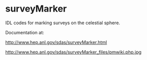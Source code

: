 surveyMarker
============

IDL codes for marking surveys on the celestial sphere. 

Documentation at:

http://www.hep.anl.gov/sdas/surveyMarker.html


http://www.hep.anl.gov/sdas/surveyMarker_files/pmwiki.php.jpg
